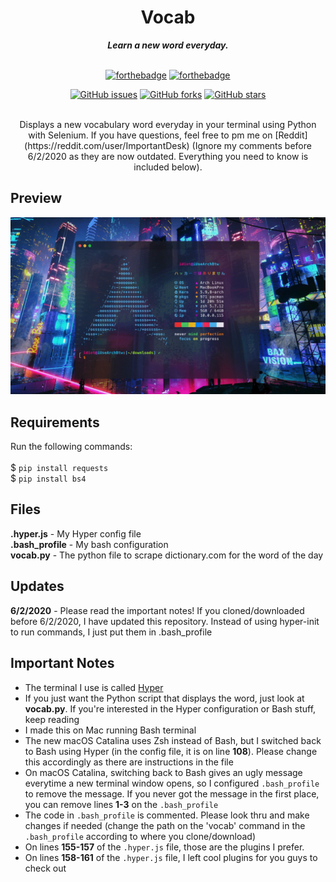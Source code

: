 <h1 align="center">Vocab</h1>

<div align="center">
  <strong align="center"><i>Learn a new word everyday.</i></strong>
  
  <br>
  <br>
  
  [![forthebadge](https://forthebadge.com/images/badges/made-with-python.svg)](https://forthebadge.com)
  [![forthebadge](https://forthebadge.com/images/badges/built-with-love.svg)](https://forthebadge.com)
  
  [![GitHub issues](https://img.shields.io/github/issues/itstommi/Vocab?style=for-the-badge)](https://github.com/itstommi/Vocab/issues)
  [![GitHub forks](https://img.shields.io/github/forks/itstommi/Vocab?style=for-the-badge)](https://github.com/itstommi/Vocab/network)
  [![GitHub stars](https://img.shields.io/github/stars/itstommi/Vocab?style=for-the-badge)](https://github.com/itstommi/Vocab/stargazers)
  
</div>
<br>

<div align="center">
Displays a new vocabulary word everyday in your terminal using Python with Selenium. If you have questions, feel free to pm me on [Reddit](https://reddit.com/user/ImportantDesk) (Ignore my comments before 6/2/2020 as they are now outdated. Everything you need to know is included below).
</div>

## Preview
![Demo Gif](demo.gif)

## Requirements
Run the following commands:
<br><br>
$ ```pip install requests``` <br>
$ ```pip install bs4```

## Files
<b>.hyper.js</b> - My Hyper config file <br>
<b>.bash_profile</b> - My bash configuration <br>
<b>vocab.py</b> - The python file to scrape dictionary.com for the word of the day

## Updates
<b>6/2/2020</b> - Please read the important notes! If you cloned/downloaded before 6/2/2020, I have updated this repository. Instead of using hyper-init to run commands, I just put them in .bash_profile

## Important Notes
- The terminal I use is called [Hyper](https://hyper.is)
- If you just want the Python script that displays the word, just look at <b>vocab.py</b>. If you're interested in the Hyper configuration or Bash stuff, keep reading
- I made this on Mac running Bash terminal
- The new macOS Catalina uses Zsh instead of Bash, but I switched back to Bash using Hyper (in the config file, it is on line **108**). Please change this accordingly as there are instructions in the file
- On macOS Catalina, switching back to Bash gives an ugly message everytime a new terminal window opens, so I configured `.bash_profile` to remove the message. If you never got the message in the first place, you can remove lines **1-3** on the `.bash_profile`
- The code in `.bash_profile` is commented. Please look thru and make changes if needed (change the path on the 'vocab' command in the `.bash_profile` according to where you clone/download)
- On lines **155-157** of the `.hyper.js` file, those are the plugins I prefer.
- On lines **158-161** of the `.hyper.js` file, I left cool plugins for you guys to check out
